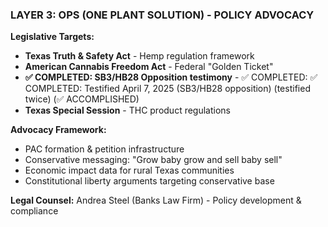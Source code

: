### LAYER 3: OPS (ONE PLANT SOLUTION) - POLICY ADVOCACY

**Legislative Targets:**

- **Texas Truth & Safety Act** - Hemp regulation framework
- **American Cannabis Freedom Act** - Federal "Golden Ticket"
- **✅ COMPLETED: SB3/HB28 Opposition testimony** - ✅ COMPLETED: ✅ COMPLETED: Testified April 7, 2025 (SB3/HB28 opposition) (testified twice) (✅ ACCOMPLISHED)
- **Texas Special Session** - THC product regulations

**Advocacy Framework:**

- PAC formation & petition infrastructure
- Conservative messaging: "Grow baby grow and sell baby sell"
- Economic impact data for rural Texas communities
- Constitutional liberty arguments targeting conservative base

**Legal Counsel:** Andrea Steel (Banks Law Firm) - Policy development & compliance
